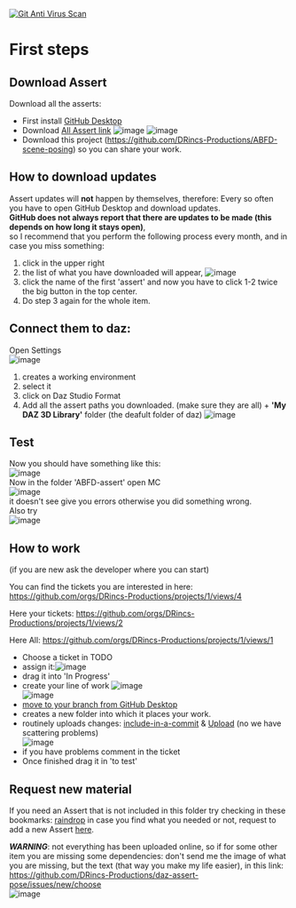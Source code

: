 [![Git Anti Virus Scan](https://github.com/DRincs-Productions/ABFD-scene-posing/actions/workflows/antivirus.yml/badge.svg)](https://github.com/DRincs-Productions/ABFD-scene-posing/actions/workflows/antivirus.yml)

# First steps

## Download Assert
Download all the asserts:
* First install [GitHub Desktop](https://desktop.github.com/)
* Download [All Assert link](https://github.com/orgs/DRincs-Productions/repositories?language=&q=daz-assert&sort=&type=all)
  ![image](https://user-images.githubusercontent.com/67595890/190846570-40623a09-39a0-424b-ad12-b7fec3cdfc92.png)
  ![image](https://user-images.githubusercontent.com/67595890/190846676-1a9beb04-b39f-4a4b-9ef3-d8f55a468fec.png)
* Download this project (https://github.com/DRincs-Productions/ABFD-scene-posing) so you can share your work.

## How to download updates
Assert updates will **not** happen by themselves, therefore: Every so often you have to open GitHub Desktop and download updates.    
**GitHub does not always report that there are updates to be made (this depends on how long it stays open)**,   
so I recommend that you perform the following process every month, and in case you miss something:
1) click  in the upper right
2) the list of what you have downloaded will appear,
  ![image](https://user-images.githubusercontent.com/67595890/190847025-ac4c7fdf-5ef0-4954-ab3b-0128060f1887.png)
3) click  the name of the first 'assert' and now you have to click  1-2 twice the big button in the top center.
4) Do step 3 again for the whole item.


## Connect them to daz:
Open Settings    
 ![image](https://user-images.githubusercontent.com/67595890/187970556-73c7c9a1-7def-4efe-ab4e-24f6a12e0f1e.png)
1) creates a working environment
2) select it
3) click on Daz Studio Format
4) Add all the assert paths you downloaded. (make sure they are all) + **'My DAZ 3D Library'** folder (the deafult folder of daz)
![image](https://user-images.githubusercontent.com/67595890/190847307-1c821678-2014-4d54-af2a-709c373c6abe.png)
 
## Test

Now you should have something like this:    
![image](https://user-images.githubusercontent.com/67595890/190847385-ecf9cbd2-28a2-491d-af60-366435b5c433.png)     
Now in the folder 'ABFD-assert' open  MC       
![image](https://user-images.githubusercontent.com/67595890/190847401-7fa7b8e8-d41e-4f5d-a0a0-c36b0027d59f.png)     
it doesn't see give you errors otherwise you did something wrong.    
Also try     
![image](https://user-images.githubusercontent.com/67595890/190847420-06742eea-8526-4ad1-92ee-35981619848d.png)     





## How to work

(if you are new ask the developer where you can start)

You can find the tickets you are interested in here:
<https://github.com/orgs/DRincs-Productions/projects/1/views/4>

Here your tickets:
<https://github.com/orgs/DRincs-Productions/projects/1/views/2>

Here All:
<https://github.com/orgs/DRincs-Productions/projects/1/views/1>

* Choose a ticket in TODO
* assign it:![image](https://user-images.githubusercontent.com/67595890/187976846-b96bd4fe-2776-40ac-81b4-ceb79805a2ce.png)
* drag it into 'In Progress'
* create your line of work 
  ![image](https://user-images.githubusercontent.com/67595890/188271312-4c007b09-7136-4e2b-94f1-9a09a939acac.png)   
  ![image](https://user-images.githubusercontent.com/67595890/188271522-413624b1-bdf3-4bf2-81c5-2d9a8bef0604.png)
* [move to your branch from GitHub Desktop](https://docs.github.com/en/desktop/contributing-and-collaborating-using-github-desktop/making-changes-in-a-branch/committing-and-reviewing-changes-to-your-project#choosing-a-branch-and-making-changes)
* creates a new folder into which it places your work.
* routinely uploads changes:  [include-in-a-commit](https://docs.github.com/en/desktop/contributing-and-collaborating-using-github-desktop/making-changes-in-a-branch/committing-and-reviewing-changes-to-your-project#selecting-changes-to-include-in-a-commit) & [Upload](https://docs.github.com/en/desktop/contributing-and-collaborating-using-github-desktop/making-changes-in-a-branch/committing-and-reviewing-changes-to-your-project#write-a-commit-message-and-push-your-changes) (no we have scattering problems)   
  ![image](https://user-images.githubusercontent.com/67595890/188271568-135aa7c6-362e-4265-a662-d3d542311e8e.png)
* if you have problems comment in the ticket
* Once finished drag it in 'to test'

## Request new material

If you need an Assert that is not included in this folder try checking in these bookmarks: [raindrop](https://raindrop.io/drincs)
in case you find what you needed or not, request to add a new Assert [here](https://github.com/DRincs-Productions/daz-assert-posing/issues/new/choose).
     

***WARNING***: not everything has been uploaded online, so if for some other item you are missing some dependencies: don't send me the image of what you are missing, but the text (that way you make my life easier), in this link: https://github.com/DRincs-Productions/daz-assert-pose/issues/new/choose      
![image](https://user-images.githubusercontent.com/67595890/190847488-2dd8d582-ca88-4fd9-b2cd-cbc13a51d733.png)


